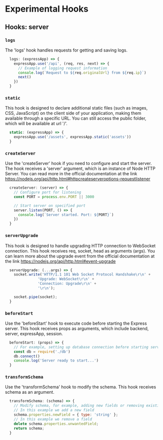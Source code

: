 # Experimental Hooks

## Hooks: server

### `logs`

The 'logs' hook handles requests for getting and saving logs.

```js
  logs: (expressApp) => {
    expressApp.use('/api', (req, res, next) => {
      // Example of logging request information
      console.log(`Request to ${req.originalUrl} from ${req.ip}`)
      next()
    })
  }
```

### `static`

This hook is designed to declare additional static files (such as images, CSS, JavaScript) on the client side of your application, making them available through a specific URL. You can still access the public folder, which will be available at url '/'.

```js
  static: (expressApp) => {
    expressApp.use('/assets', expressApp.static('assets'))
  }
```

### `createServer`

Use the 'createServer' hook if you need to configure and start the server. The hook receives a 'server' argument, which is an instance of Node HTTP Server. You can read more in the official documentation at the link
https://nodejs.org/api/http.html#httpcreateserveroptions-requestlistener

```js
  createServer: (server) => {
    // Configure port for listening
    const PORT = process.env.PORT || 3000

    // Start server on specified port
    server.listen(PORT, () => {
      console.log(`Server started. Port: ${PORT}`)
    })
  }
```

### `serverUpgrade`

This hook is designed to handle upgrading HTTP connection to WebSocket connection. This hook receives
req, socket, head as arguments (args). You can learn more about the upgrade event from the official documentation at the link https://nodejs.org/api/http.html#event-upgrade

```js
  serverUpgrade: (...args) => {
    socket.write('HTTP/1.1 101 Web Socket Protocol Handshake\r\n' +
               'Upgrade: WebSocket\r\n' +
               'Connection: Upgrade\r\n' +
               '\r\n');

    socket.pipe(socket);
  }
```

### `beforeStart`

Use the 'beforeStart' hook to execute code before starting the Express server. This hook receives props as arguments, which include backend, server, expressApp, session.

```js
  beforeStart: (props) => {
    // For example, setting up database connection before starting server
    const db = require('./db')
    db.connect()
    console.log('Server ready to start...')
  }
```

### `transformSchema`

Use the 'transformSchema' hook to modify the schema. This hook receives schema as an argument.

```js
  transformSchema: (schema) => {
    // Modify schema, for example, adding new fields or removing existing ones
    // In this example we add a new field
    schema.properties.newField = { type: 'string' };
    // In this example we remove a field
    delete schema.properties.unwantedField;
    return schema;
  }